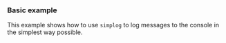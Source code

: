 ### Basic example

This example shows how to use `simplog` to log messages to the console in the simplest way possible.
